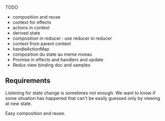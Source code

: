 
TODO

- composition and reuse
- context for effects
- actions in context
- derived state
- composition in reducer : use reducer in reducer
- context from parent context
- handleActionMap
- composition du state au meme niveau
- Promise in effects and handlers and update
- Redux view binding doc and samples



## Requirements

Listening for state change is sometimes not enough. We want to know if some situation has happened that can't be easily
 guessed only by viewing at new state.
 
Easy composition and reuse.
